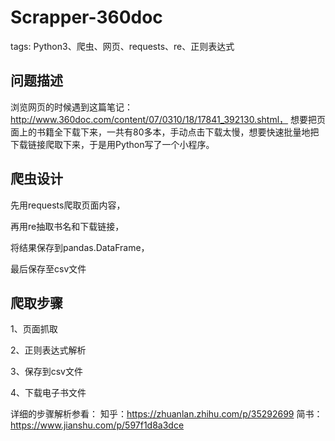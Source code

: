 # Scrapper-360doc
tags:
Python3、爬虫、网页、requests、re、正则表达式

## 问题描述
浏览网页的时候遇到这篇笔记：
http://www.360doc.com/content/07/0310/18/17841_392130.shtml，
想要把页面上的书籍全下载下来，一共有80多本，手动点击下载太慢，想要快速批量地把下载链接爬取下来，于是用Python写了一个小程序。

## 爬虫设计
先用requests爬取页面内容，

再用re抽取书名和下载链接，

将结果保存到pandas.DataFrame，

最后保存至csv文件

## 爬取步骤
1、页面抓取

2、正则表达式解析

3、保存到csv文件

4、下载电子书文件

详细的步骤解析参看：
知乎：https://zhuanlan.zhihu.com/p/35292699
简书：https://www.jianshu.com/p/597f1d8a3dce
